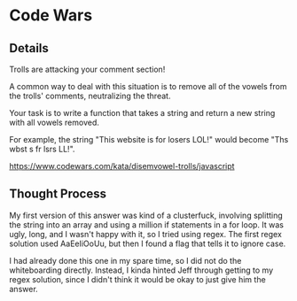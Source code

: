 # Code Wars

## Details

Trolls are attacking your comment section!

A common way to deal with this situation is to remove all of the vowels from the trolls' comments, neutralizing the threat.

Your task is to write a function that takes a string and return a new string with all vowels removed.

For example, the string "This website is for losers LOL!" would become "Ths wbst s fr lsrs LL!".

https://www.codewars.com/kata/disemvowel-trolls/javascript

## Thought Process

My first version of this answer was kind of a clusterfuck, involving splitting the string into an array and using a million if statements in a for loop. It was ugly, long, and I wasn't happy with it, so I tried using regex. The first regex solution used AaEeIiOoUu, but then I found a flag that tells it to ignore case.

I had already done this one in my spare time, so I did not do the whiteboarding directly. Instead, I kinda hinted Jeff through getting to my regex solution, since I didn't think it would be okay to just give him the answer. 
